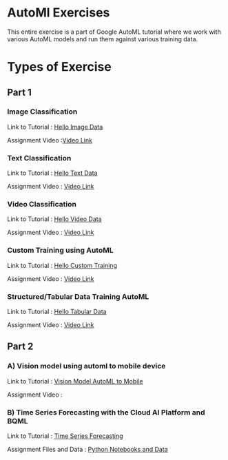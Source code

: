 # AutoMl Exercises
This entire exercise is a part of Google AutoML tutorial where we work with various AutoML models and run them against various training data. 

# Types of Exercise

## Part 1
### Image Classification
Link to Tutorial : [Hello Image Data](https://cloud.google.com/ai-platform-unified/docs/tutorials/image-recognition-automl)

Assignment Video :[Video Link](https://github.com/shivkumarganesh/Deep-Learning-Course/tree/main/Assignment-2/Image%20Classification)

###  Text Classification
Link to Tutorial : [Hello Text Data](https://cloud.google.com/ai-platform-unified/docs/tutorials/text-classification-automl)

Assignment Video : [Video Link](https://github.com/shivkumarganesh/Deep-Learning-Course/tree/main/Assignment-2/Text%20Classification)
### Video Classification
Link to Tutorial : [Hello Video Data](https://cloud.google.com/ai-platform-unified/docs/tutorials/video-classification-automl)

Assignment Video : [Video Link](https://github.com/shivkumarganesh/Deep-Learning-Course/tree/main/Assignment-2/Video%20Classification)
### Custom Training using AutoML
Link to Tutorial : [Hello Custom Training](https://cloud.google.com/ai-platform-unified/docs/tutorials/image-recognition-custom)

Assignment Video : [Video Link](https://github.com/shivkumarganesh/Deep-Learning-Course/tree/main/Assignment-2/Custom%20Training%20Final)
### Structured/Tabular Data Training AutoML
Link to Tutorial : [Hello Tabular Data](https://cloud.google.com/ai-platform-unified/docs/tutorials/tabular-automl)

Assignment Video : [Video Link](https://github.com/shivkumarganesh/Deep-Learning-Course/tree/main/Assignment-2/Structured%20Data)

## Part 2
### A) Vision model using automl to mobile device
Link to Tutorial : [Vision Model AutoML to Mobile](https://codelabs.developers.google.com/codelabs/automl-vision-edge-in-mlkit#0)

Assignment Video :
### B) Time Series Forecasting with the Cloud AI Platform and BQML
Link to Tutorial : [Time Series Forecasting](https://codelabs.developers.google.com/codelabs/time-series-forecasting-with-cloud-ai-platform#0)

Assignment Files and Data : [Python Notebooks and Data](https://github.com/shivkumarganesh/Deep-Learning-Course/tree/main/Assignment-2/Time%20Series%20Forecasting)
